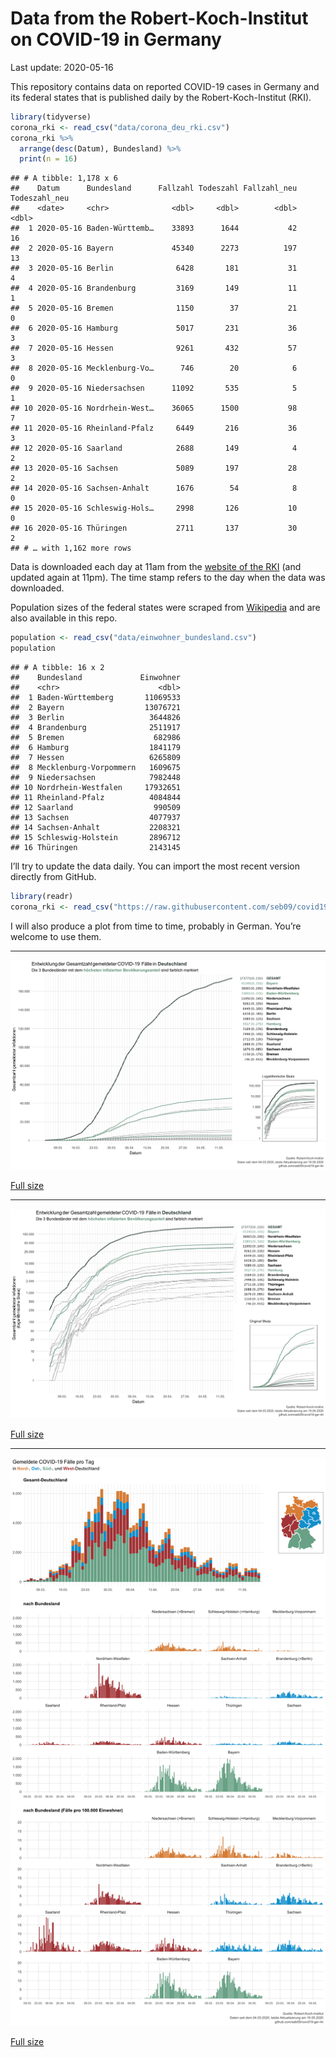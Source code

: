Data from the Robert-Koch-Institut on COVID-19 in Germany
================
Last update: 2020-05-16

This repository contains data on reported COVID-19 cases in Germany and
its federal states that is published daily by the Robert-Koch-Institut
(RKI).

``` r
library(tidyverse)
corona_rki <- read_csv("data/corona_deu_rki.csv")
corona_rki %>% 
  arrange(desc(Datum), Bundesland) %>% 
  print(n = 16)
```

    ## # A tibble: 1,178 x 6
    ##    Datum      Bundesland      Fallzahl Todeszahl Fallzahl_neu Todeszahl_neu
    ##    <date>     <chr>              <dbl>     <dbl>        <dbl>         <dbl>
    ##  1 2020-05-16 Baden-Württemb…    33893      1644           42            16
    ##  2 2020-05-16 Bayern             45340      2273          197            13
    ##  3 2020-05-16 Berlin              6428       181           31             4
    ##  4 2020-05-16 Brandenburg         3169       149           11             1
    ##  5 2020-05-16 Bremen              1150        37           21             0
    ##  6 2020-05-16 Hamburg             5017       231           36             3
    ##  7 2020-05-16 Hessen              9261       432           57             3
    ##  8 2020-05-16 Mecklenburg-Vo…      746        20            6             0
    ##  9 2020-05-16 Niedersachsen      11092       535            5             1
    ## 10 2020-05-16 Nordrhein-West…    36065      1500           98             7
    ## 11 2020-05-16 Rheinland-Pfalz     6449       216           36             3
    ## 12 2020-05-16 Saarland            2688       149            4             2
    ## 13 2020-05-16 Sachsen             5089       197           28             2
    ## 14 2020-05-16 Sachsen-Anhalt      1676        54            8             0
    ## 15 2020-05-16 Schleswig-Hols…     2998       126           10             0
    ## 16 2020-05-16 Thüringen           2711       137           30             2
    ## # … with 1,162 more rows

Data is downloaded each day at 11am from the [website of the
RKI](https://www.rki.de/DE/Content/InfAZ/N/Neuartiges_Coronavirus/Fallzahlen.html)
(and updated again at 11pm). The time stamp refers to the day when the
data was downloaded.

Population sizes of the federal states were scraped from
[Wikipedia](https://de.wikipedia.org/wiki/Liste_der_deutschen_Bundesl%C3%A4nder_nach_Bev%C3%B6lkerung)
and are also available in this repo.

``` r
population <- read_csv("data/einwohner_bundesland.csv")
population
```

    ## # A tibble: 16 x 2
    ##    Bundesland             Einwohner
    ##    <chr>                      <dbl>
    ##  1 Baden-Württemberg       11069533
    ##  2 Bayern                  13076721
    ##  3 Berlin                   3644826
    ##  4 Brandenburg              2511917
    ##  5 Bremen                    682986
    ##  6 Hamburg                  1841179
    ##  7 Hessen                   6265809
    ##  8 Mecklenburg-Vorpommern   1609675
    ##  9 Niedersachsen            7982448
    ## 10 Nordrhein-Westfalen     17932651
    ## 11 Rheinland-Pfalz          4084844
    ## 12 Saarland                  990509
    ## 13 Sachsen                  4077937
    ## 14 Sachsen-Anhalt           2208321
    ## 15 Schleswig-Holstein       2896712
    ## 16 Thüringen                2143145

I’ll try to update the data daily. You can import the most recent
version directly from GitHub.

``` r
library(readr)
corona_rki <- read_csv("https://raw.githubusercontent.com/seb09/covid19-ger-rki/master/data/corona_deu_rki.csv")
```

I will also produce a plot from time to time, probably in German. You’re
welcome to use them.

-----

<img src="plots/covid19-deu-rki-entwicklung-original-skala.png">

[Full
size](https://github.com/seb09/covid19-ger-rki/raw/master/plots/covid19-deu-rki-entwicklung-original-skala.png)

-----

<img src="plots/covid19-deu-rki-entwicklung.png">

[Full
size](https://github.com/seb09/covid19-ger-rki/raw/master/plots/covid19-deu-rki-entwicklung.png)

-----

<img src="plots/covid19-deu-rki-faelle-pro-tag.png">

[Full
size](https://github.com/seb09/covid19-ger-rki/raw/master/plots/covid19-deu-rki-faelle-pro-tag.png)
